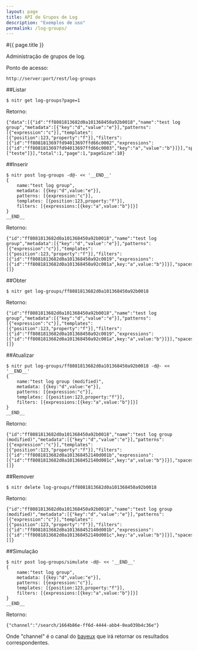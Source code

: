 ```yaml
---
layout: page
title: API de Grupos de Log
description: "Exemplos de uso"
permalink: /log-groups/
---
```

#{{ page.title }}

Administração de grupos de log. 

Ponto de acesso:

    http://server:port/rest/log-groups

##Listar

    $ nitr get log-groups?page=1

Retorno:

    {"data":[{"id":"ff8081813682d0a101368450a92b0018","name":"test log group","metadata":[{"key":"d","value":"e"}],"patterns":[{"expression":"c"}],"templates":[{"position":123,"property":"f"}],"filters":[{"id":"ff8081813697fd94013697ffd66c0002","expressions":[{"id":"ff8081813697fd94013697ffd66c0003","key":"a","value":"b"}]}],"spaces":["teste"]}],"total":1,"page":1,"pageSize":10}


##Inserir

    $ nitr post log-groups -d@- << '__END__' 
    {
        name:"test log group",
        metadata: [{key:"d",value:"e"}],
        patterns: [{expression:"c"}],
        templates: [{position:123,property:"f"}],
        filters: [{expressions:[{key:"a",value:"b"}]}]
    }
    __END__

Retorno:

    {"id":"ff8081813682d0a101368450a92b0018","name":"test log group","metadata":[{"key":"d","value":"e"}],"patterns":[{"expression":"c"}],"templates":[{"position":123,"property":"f"}],"filters":[{"id":"ff8081813682d0a101368450a92c0019","expressions":[{"id":"ff8081813682d0a101368450a92c001a",key:"a",value:"b"}]}],"spaces":[]}


##Obter

    $ nitr get log-groups/ff8081813682d0a101368450a92b0018


Retorno:

    {"id":"ff8081813682d0a101368450a92b0018","name":"test log group","metadata":[{"key":"d","value":"e"}],"patterns":[{"expression":"c"}],"templates":[{"position":123,"property":"f"}],"filters":[{"id":"ff8081813682d0a101368450a92c0019","expressions":[{"id":"ff8081813682d0a101368450a92c001a",key:"a",value:"b"}]}],"spaces":[]}


##Atualizar

    $ nitr put log-groups/ff8081813682d0a101368450a92b0018 -d@- << '__END__' 
    {
        name:"test log group (modified)",
        metadata: [{key:"d",value:"e"}],
        patterns: [{expression:"c"}],
        templates: [{position:123,property:"f"}],
        filters: [{expressions:[{key:"a",value:"b"}]}]
    }
    __END__


Retorno:

    {"id":"ff8081813682d0a101368450a92b0018","name":"test log group (modified)","metadata":[{"key":"d","value":"e"}],"patterns":[{"expression":"c"}],"templates":[{"position":123,"property":"f"}],"filters":[{"id":"ff8081813682d0a101368452140d001b","expressions":[{"id":"ff8081813682d0a101368452140d001c",key:"a",value:"b"}]}],"spaces":[]}

##Remover

    $ nitr delete log-groups/ff8081813682d0a101368450a92b0018

Retorno:

    {"id":"ff8081813682d0a101368450a92b0018","name":"test log group (modified)","metadata":[{"key":"d","value":"e"}],"patterns":[{"expression":"c"}],"templates":[{"position":123,"property":"f"}],"filters":[{"id":"ff8081813682d0a101368452140d001b","expressions":[{"id":"ff8081813682d0a101368452140d001c",key:"a",value:"b"}]}],"spaces":[]}


##Simulação

    $ nitr post log-groups/simulate -d@- << '__END__' 
    {
        name:"test log group",
        metadata: [{key:"d",value:"e"}],
        patterns: [{expression:"c"}],
        templates: [{position:123,property:"f"}],
        filters: [{expressions:[{key:"a",value:"b"}]}]
    }
    __END__


Retorno:

    {"channel":"/search/1664b86e-ff6d-4444-abb4-0ea039b4c36e"}

Onde "channel" é o canal do [bayeux](http://svn.cometd.com/trunk/bayeux/bayeux.html) que irá retornar os resultados correspondentes.

